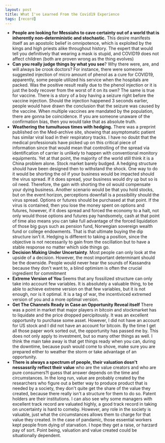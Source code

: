 ```yaml
---
layout: post
title: What I've Learned From the Covid19 Experience
tags: [record]
---
```


- **People are looking for Messiahs to cave certainty out of a world that is inherently non-deterministic and stochastic.** This desire manifests itself as an apostolic belief in omnipotence, which is exploited by the kings and high priests alike throughout history. The expert that would tell you definitively that wearing a mask is stupid, and COVID19 does not affect children (both are proven wrong as the thing evolves) 
- **Can you really judge things by what you see**? Why there were, are, and will always be crook doctors? For instance, there were someone suggested injection of micro amount of phenol as a cure for COVID19, apparently, some people utilized his service when the hospitals are packed. Was the positive result really due to the phenol injection or it is just the body recover from the worst of it on its own?  The same is true for vaccine. There is a story of a boy having a seizure right before the vaccine injection. Should the injection happened 3 seconds earlier, people would have drawn the conclusion that the seizure was caused by the vaccine. When multiple vaccines are mandated by the population, there are gonna be coincidence. If you are someone unaware of the confirmation bias, then you would take that as absolute truth. 
- **Weathering the tumultuous times with hedging.**  There was a preprint published on the Med-archive site, showing that asymptomatic patient has similar viral load in their respiratory tracks. I have no doubt that the medical professionals have picked up on this critical piece of information since that would mean that controlling of the spread via identification of carrier is unlikely to happen with conventional monitory equipments. Yet at that point, the majority of the world still think it is a China problem alone. Stock market barely budged. A hedging structure should have been designed then to withstand the shock. One way to do it would be shorting the oil if your business would be impacted should the virus spread. If it does spread, your business would dry up but so is oil need. Therefore, the gain with shorting the oil would compensate your dying business. Another scenario would be that you hold stocks, but on the event horizon, perceptions downfall is a possibility should the virus spread. Options or futures should be purchased at that point. If the virus is contained, then you lose the money spent on options and futures, however, if it does spread and forced the economy to a halt, not only would those options and futures pay handsomely, cash at that point of time also means you can take full advantage of the forced liquidation of those big guys such as pension fund, Norwegian sovereign wealth fund or college endowments. That is that ultimate buying the dip structure isn't it. Hedging is different to taking a position, since the objective is not necessarily to gain from the oscillation but to have a stable response no matter which side things go.
- **Decision Making Under Uncertainty**. Most people can only look at the upside of a decision. However, the most important determinant should be the downside. People would never hear the sounds of Kassandra because they don't want to, a blind optimism is often the crucial ingredient for commitment
- **Extreme Version of You** Seems that any fossilized structure can only take into account few variables.  It is absolutely a valuable thing, to be able to achieve extreme version on that few variables, but it is not enough, nor is it optimal. It is a tag of war, the incentiviced extremed version of you and a more optimal version.  
- **Get The Channels Ready in Case an Opportunity Reveal itself** There was a point in market that major players in bitcoin and stockmarket has to liquidate and the price dropped percipitously. It was an excellent opportunity to purchase some asset. However, I did not have an account for US stock and I did not have an account for bitcoin. By the time I get all those paper work sorted out, the opportunity has passed me by. This does not only apply to investment, but so many other things as well. I think the main take away is that get things ready when you can, during the downtime, because push would come to shove, make sure you are prepared either to weather the storm or take advantage of an opportunity.
- **There is always a spectrum of people, their valuation dosn't nessassrily reflect their value** who are the value creators and who are pure consumers?I guess that answer depends on the time and circumstances. In the long run, value are probably created by the researchers who figure out a better way to produce product that is needed by a society, they don't quite get the share of the value they created, because there really isn't a structure for them to do so. Patent holders are their institutions. I can also see why some managers with excellent track record are valuated highly, a good track record in taking on uncertainty is hard to comeby. However, any role in the society is valuable, just what the circumstances allows them to charge for that value they created. In the case of pandamic, those essential workers kept people from dying of starvation. I hope they get a raise, or harzard pay of sort. Point being, valuation and value created could be situationally dependent. 
